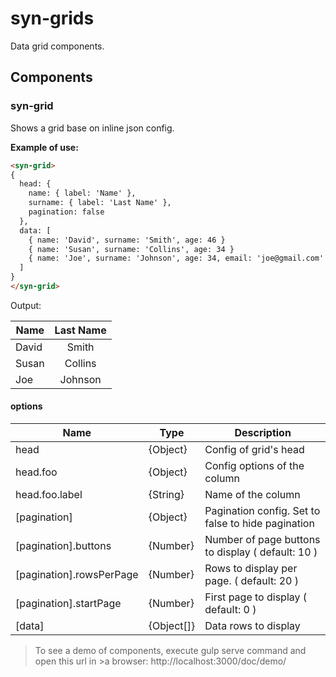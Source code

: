 # syn-grids
Data grid components.

## Components

### syn-grid
Shows a grid base on inline json config.

**Example of use:**

```html
<syn-grid>
{
  head: {
    name: { label: 'Name' },
    surname: { label: 'Last Name' },
    pagination: false
  },
  data: [
    { name: 'David', surname: 'Smith', age: 46 }
    { name: 'Susan', surname: 'Collins', age: 34 }
    { name: 'Joe', surname: 'Johnson', age: 34, email: 'joe@gmail.com' }
  ]
}
</syn-grid>
```
Output:

| Name  | Last Name |
|-------|:---------:|
| David | Smith     |
| Susan | Collins   |
| Joe   | Johnson   |

#### options

| Name | Type | Description |
|------|------|-------------|
| head | {Object} | Config of grid's head |
| head.foo | {Object} | Config options of the column |
| head.foo.label | {String} | Name of the column |
| [pagination] | {Object} | Pagination config. Set to false to hide pagination |
| [pagination].buttons | {Number} | Number of page buttons to display ( default: 10 ) |
| [pagination].rowsPerPage | {Number} | Rows to display per page. ( default: 20 ) |
| [pagination].startPage | {Number} | First page to display ( default: 0 ) |
| [data] | {Object[]} | Data rows to display |

>To see a demo of components, execute gulp serve command and open this url in >a browser: http://localhost:3000/doc/demo/
